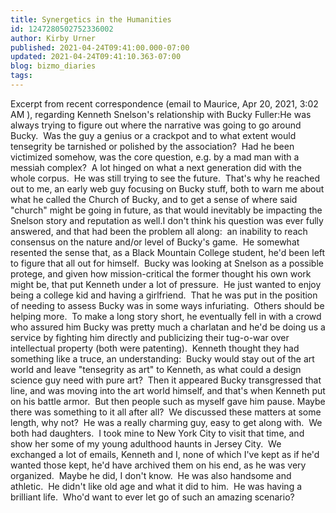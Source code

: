 ```yaml
---
title: Synergetics in the Humanities
id: 1247280502752336002
author: Kirby Urner
published: 2021-04-24T09:41:00.000-07:00
updated: 2021-04-24T09:41:10.363-07:00
blog: bizmo_diaries
tags: 
---
```


Excerpt from recent correspondence (email to Maurice, Apr 20, 2021, 3:02 AM ), regarding Kenneth Snelson's relationship with Bucky Fuller:He was always trying to figure out where the narrative was going to go around Bucky.  Was the guy a genius or a crackpot and to what extent would tensegrity be tarnished or polished by the association?  Had he been victimized somehow, was the core question, e.g. by a mad man with a messiah complex?  A lot hinged on what a next generation did with the whole corpus.  He was still trying to see the future.  That's why he reached out to me, an early web guy focusing on Bucky stuff, both to warn me about what he called the Church of Bucky, and to get a sense of where said "church" might be going in future, as that would inevitably be impacting the Snelson story and reputation as well.I don't think his question was ever fully answered, and that had been the problem all along:  an inability to reach consensus on the nature and/or level of Bucky's game.  He somewhat resented the sense that, as a Black Mountain College student, he'd been left to figure that all out for himself.  Bucky was looking at Snelson as a possible protege, and given how mission-critical the former thought his own work might be, that put Kenneth under a lot of pressure.  He just wanted to enjoy being a college kid and having a girlfriend.  That he was put in the position of needing to assess Bucky was in some ways infuriating.  Others should be helping more.  To make a long story short, he eventually fell in with a crowd who assured him Bucky was pretty much a charlatan and he'd be doing us a service by fighting him directly and publicizing their tug-o-war over intellectual property (both were patenting).  Kenneth thought they had something like a truce, an understanding:  Bucky would stay out of the art world and leave "tensegrity as art" to Kenneth, as what could a design science guy need with pure art?  Then it appeared Bucky transgressed that line, and was moving into the art world himself, and that's when Kenneth put on his battle armor.  But then people such as myself gave him pause. Maybe there was something to it all after all?  We discussed these matters at some length, why not?  He was a really charming guy, easy to get along with.  We both had daughters.  I took mine to New York City to visit that time, and show her some of my young adulthood haunts in Jersey City.  We exchanged a lot of emails, Kenneth and I, none of which I've kept as if he'd wanted those kept, he'd have archived them on his end, as he was very organized.  Maybe he did, I don't know.  He was also handsome and athletic.  He didn't like old age and what it did to him.  He was having a brilliant life.  Who'd want to ever let go of such an amazing scenario?